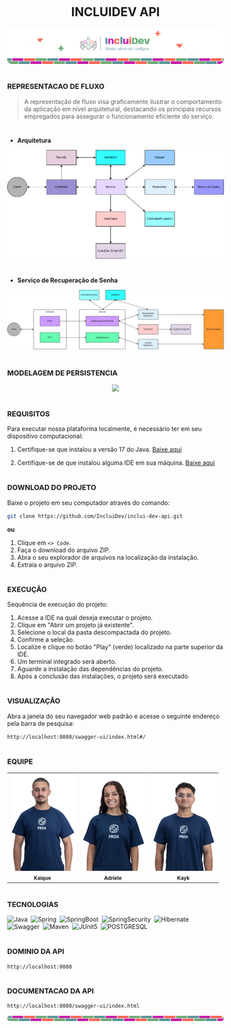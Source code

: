 <h1 align=center>INCLUIDEV API</h1>

<div align="center">
  <img src="pictures/banner-readme.png" style="border-radius: 10px;">
</div>

#
### REPRESENTACAO DE FLUXO

> A representação de fluxo visa graficamente ilustrar o comportamento da aplicação em nível arquitetural, destacando os principais recursos empregados para assegurar o funcionamento eficiente do serviço.

# 
- **Arquitetura**

<div align="center">
  <img src="pictures/arquitetura.png" width="600px;">
</div>

# 
- **Serviço de Recuperação de Senha**

<div align="center">
  <img src="pictures/arquitetura-recuperacao-senha.png" width="800px;">
</div>

#
### MODELAGEM DE PERSISTENCIA

<div align="center">
  <img src="pictures/persistencia" width="600px;">
</div>

#
### REQUISITOS

Para executar nossa plataforma localmente, é necessário ter em seu dispositivo computacional:

  1. Certifique-se que instalou a versão 17 do Java.  [Baixe aqui](https://www.oracle.com/java/technologies/javase/jdk17-archive-downloads.html)

  2. Certifique-se de que instalou alguma IDE em sua máquina. [Baixe aqui](https://www.jetbrains.com/idea/download/?section=windows)

#
### DOWNLOAD DO PROJETO

Baixe o projeto em seu computador através do comando:

```bash
git clone https://github.com/IncluiDev/inclui-dev-api.git
```

**ou**

1. Clique em `<> Code`.
2. Faça o download do arquivo ZIP.
3. Abra o seu explorador de arquivos na localização da instalação.
4. Extraia o arquivo ZIP.

#
### EXECUÇÃO

Sequência de execução do projeto:

1. Acesse a IDE na qual deseja executar o projeto.
2. Clique em "Abrir um projeto já existente".
3. Selecione o local da pasta descompactada do projeto.
4. Confirme a seleção.
5. Localize e clique no botão "Play" (verde) localizado na parte superior da IDE.
6. Um terminal integrado será aberto.
7. Aguarde a instalação das dependências do projeto.
8. Após a conclusão das instalações, o projeto será executado.

#
### VISUALIZAÇÃO

Abra a janela do seu navegador web padrão e acesse o seguinte endereço pela barra de pesquisa:

```bash
http://localhost:8080/swagger-ui/index.html#/
```

#
### EQUIPE

<table align="center">
  <tr>
    <td align="center">
      <a href="https://github.com/kaiquesouzasantos" title="Github Kaique">
        <img src="pictures/KAIQUE.jpeg" width="150px;" alt="Foto de Kaique Souza Santos"/><br>
        <sub>
          <b>Kaique</b>
        </sub>
      </a>
    </td>
    <td align="center">
      <a href="https://github.com/adriele7" title="Github Adriele">
        <img src="pictures/ADRIELE.jpeg" width="150px;" alt="Foto de Adriele Lima Santos"/><br>
        <sub>
          <b>Adriele</b>
        </sub>
      </a>
    </td>
    <td align="center">
      <a href="https://github.com/Kayk-Dev" title="Github Kayky">
        <img src="pictures/KAYKY.jpeg" width="150px;" alt="Foto de Kayk Messias Gomes"/><br>
        <sub>
          <b>Kayk</b>
        </sub>
      </a>
    </td>
  </tr>
</table>

#
### TECNOLOGIAS

![Java](https://img.shields.io/badge/Java-0D1117?style=for-the-badge&logo=openjdk&logoColor=white&labelColor=0D1117)&nbsp;
![Spring](https://img.shields.io/badge/Spring-0D1117?style=for-the-badge&logo=spring&logoColor=107C10&labelColor=0D1117)&nbsp;
![SpringBoot](https://img.shields.io/badge/Spring_Boot-0D1117?style=for-the-badge&logo=springboot&logoColor=239120&labelColor=0D1117)&nbsp;
![SpringSecurity](https://img.shields.io/badge/Spring_Security-0D1117?style=for-the-badge&logo=Spring-Security&logoColor=239120&labelColor=0D1117)&nbsp;
![Hibernate](https://img.shields.io/badge/Hibernate-0D1117?style=for-the-badge&logo=Hibernate&logoColor=239120&labelColor=0D1117)&nbsp;
![Swagger](https://img.shields.io/badge/Swagger-0D1117?style=for-the-badge&logo=Swagger&logoColor=85EA2D&labelColor=0D1117)&nbsp;
![Maven](https://img.shields.io/badge/apache_maven-0D1117?style=for-the-badge&logo=apachemaven&logoColor=E34F26&labelColor=0D1117)&nbsp;
![JUnit5](https://img.shields.io/badge/Junit5-0D1117?style=for-the-badge&logo=junit5&logoColor=25A162&labelColor=0D1117)&nbsp;
![POSTGRESQL](https://img.shields.io/badge/PostgreSQL-0D1117?style=for-the-badge&logo=postgresql&labelColor=0D1117)&nbsp;

#
### DOMINIO DA API

```
http://localhost:8080
```

#
### DOCUMENTACAO DA API

```
http://localhost:8080/swagger-ui/index.html
```

<p align="center">
  <img src="https://github.com/IncluiDev/.github/blob/main/profile/pictures/rodape-readme.png" style="border-radius: 15px;">
</p>
